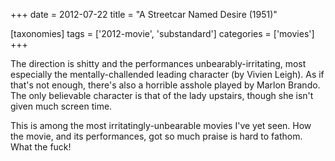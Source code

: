 +++
date = 2012-07-22
title = "A Streetcar Named Desire (1951)"

[taxonomies]
tags = ['2012-movie', 'substandard']
categories = ['movies']
+++

The direction is shitty and the performances unbearably-irritating, most
especially the mentally-challended leading character (by Vivien Leigh).
As if that\'s not enough, there\'s also a horrible asshole played by
Marlon Brando. The only believable character is that of the lady
upstairs, though she isn\'t given much screen time.

This is among the most irritatingly-unbearable movies I\'ve yet seen.
How the movie, and its performances, got so much praise is hard to
fathom. What the fuck!
